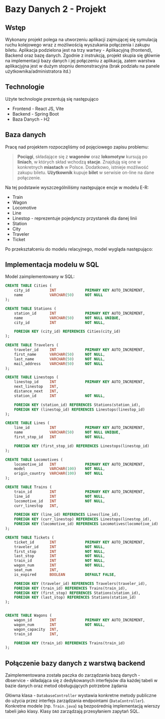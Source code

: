# Bazy Danych 2 - Projekt

## Wstęp

Wykonany projekt polega na utworzeniu aplikacji zajmującej się symulacją ruchu kolejowego wraz z możliwością wyszukania połączenia i zakupu biletu. Aplikacja podzielona jest na trzy wartwy - Aplikacyjną (frontend), Backend oraz bazę danych. Zgodnie z instrukcją, projekt skupia się głównie na implementacji bazy danych i jej połączeniu z aplikacją, zatem warstwa aplikacjyjna jest w dużym stopniu demonstracyjna (brak podziału na panele użytkownika/administratora itd.)

## Technologie

Użyte technologie prezentują się następująco
* Frontend - React JS, Vite
* Backend - Spring Boot
* Baza Danych - H2

## Baza danych

Pracę nad projektem rozpoczęliśmy od pojęciowego zapisu problemu:
> **Pociągi**, składające się z **wagonów** oraz **lokomotyw** kursują po **liniach**, w których skład wchodzą **stacje**. Znajdują się one w konkretnych **miastach** w Polsce. Dodatkowo, istnieje możliwość zakupu biletu. **Użytkownik** kupuje **bilet** w serwisie on-line na dane połączenie.

Na tej podstawie wyszczególniliśmy następujące encje w modelu E-R:
* Train
* Wagon
* Locomotive
* Line
* Linestop - reprezentuje pojedynczy przystanek dla danej linii
* Station
* City
* Traveler
* Ticket

Po przekształceniu do modelu relacyjnego, model wygląda następująco:

<!--TODO: ZDJECIE MODELU-->

## Implementacja modelu w SQL

Model zaimplementowany w SQL:

```sql
CREATE TABLE Cities (
	city_id			INT				PRIMARY KEY AUTO_INCREMENT,
	name			VARCHAR(50)		NOT NULL
);

CREATE TABLE Stations (
	station_id		INT				PRIMARY KEY AUTO_INCREMENT,
	name			VARCHAR(50)		NOT NULL UNIQUE,
	city_id			INT				NOT NULL,

	FOREIGN KEY (city_id) REFERENCES Cities(city_id)
);

CREATE TABLE Travelers (
	traveler_id		INT				PRIMARY KEY AUTO_INCREMENT,
	first_name		VARCHAR(50)		NOT NULL,
	last_name		VARCHAR(50)		NOT NULL,
	mail_address	VARCHAR(50)		NOT NULL
);

CREATE TABLE Linestops (
	linestop_id		INT				PRIMARY KEY AUTO_INCREMENT,
	next_linestop	INT,
	distance_next	INT,
	station_id		INT				NOT NULL,

	FOREIGN KEY (station_id) REFERENCES Stations(station_id),
	FOREIGN KEY (linestop_id) REFERENCES Linestops(linestop_id)
);

CREATE TABLE Lines (
	line_id			INT				PRIMARY KEY AUTO_INCREMENT,
	name			VARCHAR(50)		NOT NULL UNIQUE,
	first_stop_id	INT				NOT NULL,

	FOREIGN KEY (first_stop_id) REFERENCES Linestops(linestop_id)
);

CREATE TABLE Locomotives (
	locomotive_id	INT				PRIMARY KEY AUTO_INCREMENT,
	model			VARCHAR(100)	NOT NULL,
	origin_country	VARCHAR(100)	NOT NULL
);

CREATE TABLE Trains (
	train_id		INT				PRIMARY KEY AUTO_INCREMENT,
	line_id			INT				NOT NULL,
	locomotive_id	INT				NOT NULL,
	curr_linestop	INT,

	FOREIGN KEY (line_id) REFERENCES Lines(line_id),
	FOREIGN KEY (curr_linestop) REFERENCES Linestops(linestop_id),
	FOREIGN KEY (locomotive_id) REFERENCES Locomotives(locomotive_id)
);

CREATE TABLE Tickets (
	ticket_id		INT				PRIMARY KEY AUTO_INCREMENT,
	traveler_id		INT				NOT NULL,
	first_stop		INT				NOT NULL,
	last_stop		INT				NOT NULL,
	train_id		INT				NOT NULL,
	wagon_num		INT				NOT NULL,
	seat_num		INT,
	is_expired		BOOLEAN			DEFAULT FALSE,

	FOREIGN KEY (traveler_id) REFERENCES Travelers(traveler_id),
	FOREIGN KEY (train_id) REFERENCES Trains(train_id),
	FOREIGN KEY (first_stop) REFERENCES Stations(station_id),
	FOREIGN KEY (last_stop) REFERENCES Stations(station_id)
);


CREATE TABLE Wagons (
	wagon_id		INT				PRIMARY KEY	AUTO_INCREMENT,
	wagon_num		INT				NOT NULL,
	wagon_capacity	INT,
	train_id		INT,

	FOREIGN KEY (train_id) REFERENCES Trains(train_id)
);
```

## Połączenie bazy danych z warstwą backend

Zaimplementowana została paczka do zarządzania bazą danych - dbservice - składająca się z dedykowanych interfejsów dla każdej tabeli w bazie danych oraz metod obsługujących potrzebne żądania

Główna klasa - ``DatabaseController`` wystawia konkretne metody publiczne do użycia przez interfejs zarządzania endpointami (``DataController``). Konkretne modele (np. ``Train.java``) są bezpośrednią implementacją wierszy tabeli jako klasy. Klasy ``DAO`` zarządzają przesyłaniem zapytań SQL.
